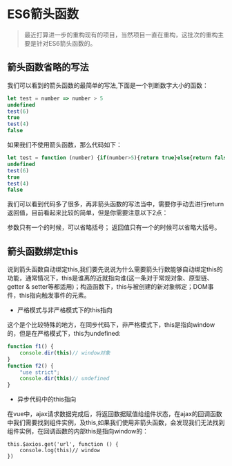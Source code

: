 # ES6箭头函数

> 最近打算进一步的重构现有的项目，当然项目一直在重构，这批次的重构主要是针对ES6箭头函数的。

## 箭头函数省略的写法

我们可以看到的箭头函数的最简单的写法,下面是一个判断数字大小的函数：

````javascript
let test = number => number > 5
undefined
test(6)
true
test(4)
false
````

如果我们不使用箭头函数，那么代码如下：

````javascript
let test = function (number) {if(number>5){return true}else{return false}}
undefined
test(6)
true
test(4)
false
````
我们可以看到代码多了很多，再非箭头函数的写法当中，需要你手动去进行return返回值，目前看起来比较的简单，但是你需要注意以下2点：

参数只有一个的时候，可以省略括号；
返回值只有一个的时候可以省略大括号。

## 箭头函数绑定this

说到箭头函数自动绑定this,我们要先说说为什么需要箭头行数能够自动绑定this的功能，通常情况下，this是谁离的近就指向谁(这一条对于常规对象、原型链、getter & setter等都适用)；构造函数下，this与被创建的新对象绑定；DOM事件，this指向触发事件的元素。

- 严格模式与非严格模式下的this指向

这个是个比较特殊的地方，在同步代码下，非严格模式下，this是指向window的，但是在严格模式下，this为undefined:

````javascript
function f1() {
    console.dir(this)// window对象
}
function f2() {
    "use strict";
    console.dir(this)// undefined
}
````

- 异步代码中的this指向

在vue中，ajax请求数据完成后，将返回数据赋值给组件状态，在ajax的回调函数中我们需要找到组件实例，及this,如果我们使用非箭头函数，会发现我们无法找到组件实例，在回调函数的内部this是指向window的：

````javascrit
this.$axios.get('url', function () {
    console.log(this)// window
})
````








